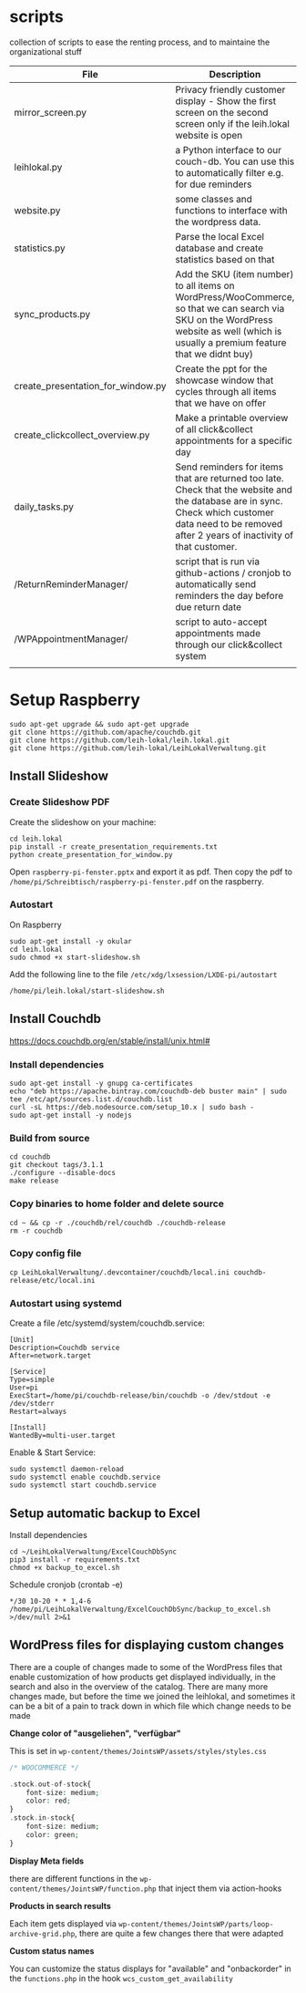 # scripts

collection of scripts to ease the renting process, and to maintaine the organizational stuff

| File                              | Description                                                                                                                                                                                          |
| --------------------------------- | ---------------------------------------------------------------------------------------------------------------------------------------------------------------------------------------------------- |
| mirror_screen.py                  | Privacy friendly customer display - Show the first screen on the second screen only if the leih.lokal website is open                                                                                |
| leihlokal.py                      | a Python interface to our couch-db. You can use this to automatically filter e.g. for due reminders                                                                                                  |
| website.py                        | some classes and functions to interface with the wordpress data.                                                                                                                                     |
| statistics.py                     | Parse the local Excel database and create statistics based on that                                                                                                                                   |
| sync_products.py                  | Add the SKU (item number) to all items on WordPress/WooCommerce, so that we can search via SKU on the WordPress website as well (which is usually a premium feature that we didnt buy)               |
| create_presentation_for_window.py | Create the ppt for the showcase window that cycles through all items that we have on offer                                                                                                           |
| create_clickcollect_overview.py   | Make a printable overview of all click&collect appointments for a specific day                                                                                                                       |
| daily_tasks.py                    | Send reminders for items that are returned too late. Check that the website and the database are in sync. Check which customer data need to be removed after 2 years of inactivity of that customer. |
| /ReturnReminderManager/           | script that is run via github-actions / cronjob to automatically send reminders the day before due return date                                                                                       |
| /WPAppointmentManager/            | script to auto-accept appointments made through our click&collect system                                                                                                                             |
|                                   |                                                                                                                                                                                                      |

# Setup Raspberry

    sudo apt-get upgrade && sudo apt-get upgrade
    git clone https://github.com/apache/couchdb.git
    git clone https://github.com/leih-lokal/leih.lokal.git
    git clone https://github.com/leih-lokal/LeihLokalVerwaltung.git

## Install Slideshow

### Create Slideshow PDF

Create the slideshow on your machine:

    cd leih.lokal
    pip install -r create_presentation_requirements.txt
    python create_presentation_for_window.py

Open `raspberry-pi-fenster.pptx` and export it as pdf. Then copy the pdf to `/home/pi/Schreibtisch/raspberry-pi-fenster.pdf` on the raspberry.

### Autostart

On Raspberry

    sudo apt-get install -y okular
    cd leih.lokal
    sudo chmod +x start-slideshow.sh

Add the following line to the file `/etc/xdg/lxsession/LXDE-pi/autostart`

    /home/pi/leih.lokal/start-slideshow.sh

## Install Couchdb

https://docs.couchdb.org/en/stable/install/unix.html#

### Install dependencies

    sudo apt-get install -y gnupg ca-certificates
    echo "deb https://apache.bintray.com/couchdb-deb buster main" | sudo tee /etc/apt/sources.list.d/couchdb.list
    curl -sL https://deb.nodesource.com/setup_10.x | sudo bash -
    sudo apt-get install -y nodejs

### Build from source

    cd couchdb
    git checkout tags/3.1.1
    ./configure --disable-docs
    make release

### Copy binaries to home folder and delete source

    cd ~ && cp -r ./couchdb/rel/couchdb ./couchdb-release
    rm -r couchdb

### Copy config file

    cp LeihLokalVerwaltung/.devcontainer/couchdb/local.ini couchdb-release/etc/local.ini

### Autostart using systemd

Create a file /etc/systemd/system/couchdb.service:

    [Unit]
    Description=Couchdb service
    After=network.target
    
    [Service]
    Type=simple
    User=pi
    ExecStart=/home/pi/couchdb-release/bin/couchdb -o /dev/stdout -e /dev/stderr
    Restart=always
    
    [Install]
    WantedBy=multi-user.target

Enable & Start Service:

    sudo systemctl daemon-reload
    sudo systemctl enable couchdb.service
    sudo systemctl start couchdb.service

## Setup automatic backup to Excel

Install dependencies

    cd ~/LeihLokalVerwaltung/ExcelCouchDbSync
    pip3 install -r requirements.txt
    chmod +x backup_to_excel.sh

Schedule cronjob (crontab -e)

    */30 10-20 * * 1,4-6 /home/pi/LeihLokalVerwaltung/ExcelCouchDbSync/backup_to_excel.sh >/dev/null 2>&1

## WordPress files for displaying custom changes

There are a couple of changes made to some of the WordPress files that enable customization of how products get displayed individually, in the search and also in the overview of the catalog. There are many more changes made, but before the time we joined the leihlokal, and sometimes it can be a bit of a pain to track down in which file which change needs to be made

**Change color of  "ausgeliehen", "verfügbar"**

This is set in `wp-content/themes/JointsWP/assets/styles/styles.css`

```php
/* WOOCOMMERCE */

.stock.out-of-stock{
    font-size: medium;
    color: red;
}
.stock.in-stock{
    font-size: medium;
    color: green;
}
```

**Display Meta fields**

there are different functions in the `wp-content/themes/JointsWP/function.php` that inject them via action-hooks

**Products in search results**

Each item gets displayed via `wp-content/themes/JointsWP/parts/loop-archive-grid.php`, there are quite a few changes there that were adapted



**Custom status names**

You can customize the status displays for "available" and "onbackorder" in the `functions.php` in the hook `wcs_custom_get_availability`